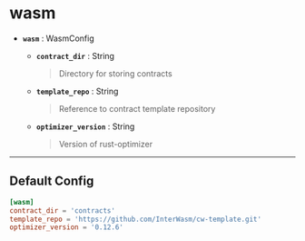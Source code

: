 # wasm

* **`wasm`** : WasmConfig  
  
   > 
  
  * **`contract_dir`** : String  
    
     > 
     > Directory for storing contracts  
     > 
    
    
  
  * **`template_repo`** : String  
    
     > 
     > Reference to contract template repository  
     > 
    
    
  
  * **`optimizer_version`** : String  
    
     > 
     > Version of rust-optimizer  
     > 
    
    

---

## Default Config

```toml
[wasm]
contract_dir = 'contracts'
template_repo = 'https://github.com/InterWasm/cw-template.git'
optimizer_version = '0.12.6'
```